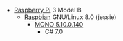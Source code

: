 * [Raspberry Pi](https://ja.wikipedia.org/wiki/Raspberry_Pi) 3 Model B
    * [Raspbian](http://ytyaru.hatenablog.com/entry/2016/12/01/100000) GNU/Linux 8.0 (jessie)
        * [MONO 5.10.0.140](http://ytyaru.hatenablog.com/entry/2019/01/30/000000)
            * C# 7.0

